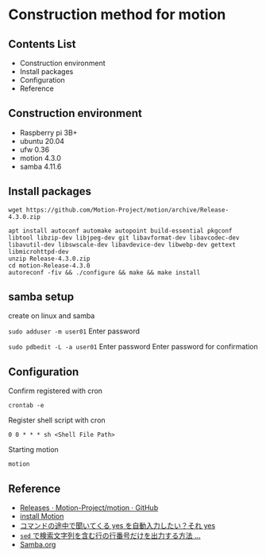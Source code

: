# Construction method for motion

## Contents List

- Construction environment
- Install packages
- Configuration
- Reference

## Construction environment

- Raspberry pi 3B+
- ubuntu 20.04
- ufw 0.36
- motion 4.3.0
- samba 4.11.6

## Install packages

```ter minal
wget https://github.com/Motion-Project/motion/archive/Release-4.3.0.zip
```

```terminal
apt install autoconf automake autopoint build-essential pkgconf libtool libzip-dev libjpeg-dev git libavformat-dev libavcodec-dev libavutil-dev libswscale-dev libavdevice-dev libwebp-dev gettext libmicrohttpd-dev
unzip Release-4.3.0.zip
cd motion-Release-4.3.0
autoreconf -fiv && ./configure && make && make install
```

## samba setup

create on linux and samba

`sudo adduser -m user01`
Enter password

`sudo pdbedit -L -a user01`
Enter password
Enter password for confirmation

## Configuration

Confirm registered with cron

`crontab -e`

Register shell script with cron

```nano
0 0 * * * sh <Shell File Path>
```

Starting motion

`motion`

## Reference

- [Releases · Motion-Project/motion · GitHub](https://github.com/Motion-Project/motion/releases)
- [install Motion](https://motion-project.github.io/motion_build.html)
- [コマンドの途中で聞いてくる yes を自動入力したい？それ yes](https://www.agent-grow.com/self20percent/2018/08/06/linux-command-auto-yes/)
- [`sed` で検索文字列を含む行の行番号だけを出力する方法 ...](https://genzouw.com/entry/2019/07/08/084532/1663/)
- [Samba.org](https://www.samba.org/)
